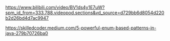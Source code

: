 https://www.bilibili.com/video/BV1ds4y1E7uW?spm_id_from=333.788.videopod.sections&vd_source=d729bb6d8054d220b2d26bd4d7ac9947

https://skilledcoder.medium.com/5-powerful-enum-based-patterns-in-java-279b70726ba0
